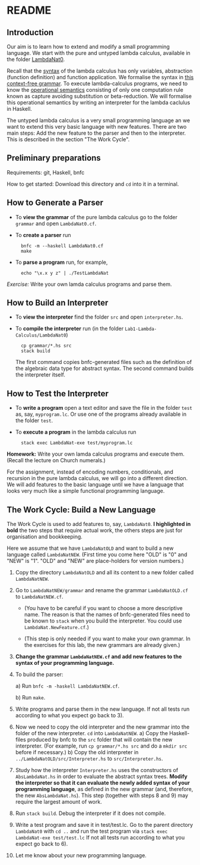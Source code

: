# README

## Introduction

Our aim is to learn how to extend and modify a small programming language. We start with the pure and untyped lambda calculus, available in the folder [LambdaNat0](https://github.com/alexhkurz/programming-languages-2020/tree/master/Lab1-Lambda-Calculus/LambdaNat0). 

Recall that the [syntax](https://hackmd.io/@alexhkurz/S1D0yP8Bw) of the lambda calculus has only variables, abstraction (function definition) and function application. We formalise the syntax in [this context-free grammar](https://github.com/alexhkurz/programming-languages-2020/blob/master/Lab1-Lambda-Calculus/LambdaNat0/grammar/LambdaNat0.cf). To execute lambda-calculus programs, we need to know the  [operational semantics](https://hackmd.io/@alexhkurz/H1e4Nv8Bv) consisting of only one computation rule known as capture avoiding substitution or beta-reduction. We will formalise this operational semantics by writing an interpreter for the lambda caclulus in Haskell.

The untyped lambda calculus is a very small programming language an we want to extend this very basic language with new features. There are two main steps: Add the new feature to the parser and then to the interpreter. This is described in the section "The Work Cycle".

## Preliminary preparations

Requirements: git, Haskell, bnfc

How to get started: Download this directory and `cd` into it in a terminal. 
    
## How to Generate a Parser

- To **view the grammar** of the pure lambda calculus go to the folder `grammar` and  open `LambdaNat0.cf`. 

- To **create a parser** run

        bnfc -m --haskell LambdaNat0.cf
        make

<!--
If you cannot download or build [bnfc as described here](https://github.com/alexhkurz/programming-languages-2020/blob/master/BNFC-installation.md), you should still be able to run `make` as I uploaded to the folder `grammar` all files produced by `bnfc` (you may have to delete the executable `TestLambdaNat` in order to force make to do something).
-->

- To **parse a program** run, for example,

        echo "\x.x y z" | ./TestLambdaNat
    
*Exercise:* Write your own lamda calculus programs and parse them.
    
## How to Build an Interpreter

- To **view the interpreter** find the folder `src` and open `interpreter.hs`.
    
- To **compile the interpreter** run (in the folder `Lab1-Lambda-Calculus/LambdaNat0`)

        cp grammar/*.hs src 
        stack build

    The first command copies bnfc-generated files such as the definition of the algebraic data type for abstract syntax. The second command builds the interpreter itself.

<!--
If stack build fails:

- In case you get something that looks like 

      AesonException "Error in $.packages.cassava.constraints.flags['bytestring--lt-0_10_4']: Invalid flag name: \"bytestring--lt-0_10_4\""

  run `stack upgrade`, which should tell you sth like

      WARNING: Installation path /home/USERNAME/.local/bin not found on the PATH environment variable
      New stack executable available at /home/USERNAME/.local/bin/stack

   run `which stack` telling you where the current version of `stack` is. For example,
   
       which stack
       /usr/bin/stack
   
   Copy the new version to the old version:

       cp /home/USERNAME/.local/bin /usr/bin/stack
       
- On some installations where `stack build` fails, `cabal build` works. 
-->

## How to Test the Interpreter

- To **write a program** open a text editor and save the file in the folder `test` as, say, `myprogram.lc`. Or use one of the programs already available in the folder `test`.

- To **execute a program**  in the lambda calculus run

        stack exec LambdaNat-exe test/myprogram.lc

<!--
If you used `cabal build`, then `cabal exec` instead of `stack exec` should work. If it doesn't, search for the executable `LambdaNat-exe` and execute it by giving its full path, which should be `dist/build/LambdaNat-exe/LambdaNat-exe` ... if you encounter this problem under Windows try

    dist\build\LambdaNat-exe\LambdaNat-exe  test\myprogram.lc
    
If the executable was not created in the first place, come and see me in my office hours.
-->

**Homework:** Write your own lamda calculus programs and execute them. (Recall the lecture on Church numerals.)

For the assignment, instead of encoding numbers, conditionals, and recursion in the pure lambda calculus, we will go into a different direction. We will add features to the basic language until we have a language that looks very much like a simple functional programming language. 

## The Work Cycle: Build a New Language

The Work Cycle is used to add features to, say, `LambdaNat0`. **I highlighted in bold** the two steps that require actual work, the others steps are just for organisation and bookkeeping. 

Here we assume that we have `LambdaNatOLD` and want to build a new language called `LambdaNatNEW`. (First time you come here "OLD" is "0" and "NEW" is "1". "OLD" and "NEW" are place-holders for version numbers.)

1) Copy the directory `LambdaNatOLD` and all its content to a new folder called `LambdaNatNEW`.

2) Go to `LambdaNatNEW/grammar` and rename the grammar `LambdaNatOLD.cf` to `LambdaNatNEW.cf`. 

   - (You have to be careful if you want to choose a more descriptive name. The reason is that the names of bnfc-generated files need to be known to `stack` when you build the interpreter. You could use `LambdaNat.NewFeature.cf`.)

   - (This step is only needed if you want to make your own grammar. In the exercises for this lab, the new grammars are already given.)

3) **Change the grammar `LambdaNatNEW.cf` and add new features to the syntax of your programming language.**

4) To build the parser:

    a) Run `bnfc -m -haskell LambdaNatNEW.cf`.
    
    b) Run `make`. 

5) Write programs and parse them in the new language. 
   If not all tests run according to what you expect go back to 3).

6) Now we need to copy the old interpreter and the new grammar into the folder of the new interpreter. `cd` into `LambdaNatNEW`.
  a) Copy the Haskell-files produced by bnfc to the `src` folder that will contain the new interpreter. (For example, run `cp grammar/*.hs src` and do a `mkdir src` before if necessary.)
  b) Copy the old interpreter  in `../LambdaNatOLD/src/Interpreter.hs` to `src/Interpreter.hs`. 

7) Study how the interpreter `Interpreter.hs` uses the constructors of `AbsLambdaNat.hs` in order to evaluate the abstract syntax trees. **Modify the interpreter so that it can evaluate the newly added syntax of your programming language**, as defined in the new grammar (and, therefore, the new `AbsLambdaNat.hs`). This step (together with steps 8 and 9) may require the largest amount of work.

8) Run `stack build`. Debug the interpreter if it does not compile. 

9) Write a test program and save it in test/test.lc. Go to the parent directory `LambdaNat0` with `cd ..` and run the test program via 
`stack exec LambdaNat-exe test/test.lc`
If not all tests run according to what you expect go back to 6).

10) Let me know about your new programming language. 

